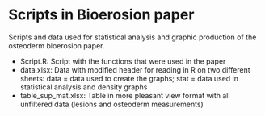 # Scripts in Bioerosion paper
Scripts and data used for statistical analysis and graphic production of the osteoderm bioerosion paper.


- Script.R: Script with the functions that were used in the paper
- data.xlsx: Data with modified header for reading in R on two different sheets: data = data used to create the graphs; stat = data used in statistical analysis and density graphs
- table_sup_mat.xlsx: Table in more pleasant view format with all unfiltered data (lesions and osteoderm measurements)

